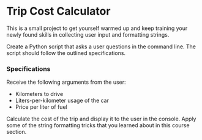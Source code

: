 # Trip Cost Calculator

This is a small project to get yourself warmed up and keep training your newly found skills in collecting user input and formatting strings.

Create a Python script that asks a user questions in the command line. The script should follow the outlined specifications.

### Specifications

Receive the following arguments from the user:

- Kilometers to drive
- Liters-per-kilometer usage of the car 
- Price per liter of fuel

Calculate the cost of the trip and display it to the user in the console. Apply some of the string formatting tricks that you learned about in this course section.
